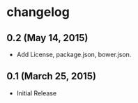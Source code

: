 # changelog

## 0.2 (May 14, 2015)

- Add License, package.json, bower.json.

## 0.1 (March 25, 2015)

- Initial Release

